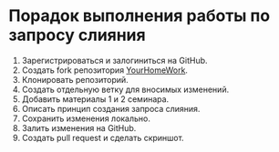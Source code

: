 # Порадок выполнения работы по запросу слияния

1. Зарегистрироваться и залогиниться на GitHub.
2. Создать fork репозитория [YourHomeWork](https://github.com/PavelGeekBrains/YourHomeWork).
3. Клонировать репозиторий.
4. Создать отдельную ветку для вносимых изменений.
5. Добавить материалы 1 и 2 семинара.
6. Описать принцип создания запроса слияния.
7. Сохранить изменения локально.
8. Залить изменения на GitHub.
9. Создать pull request и сделать скриншот.

